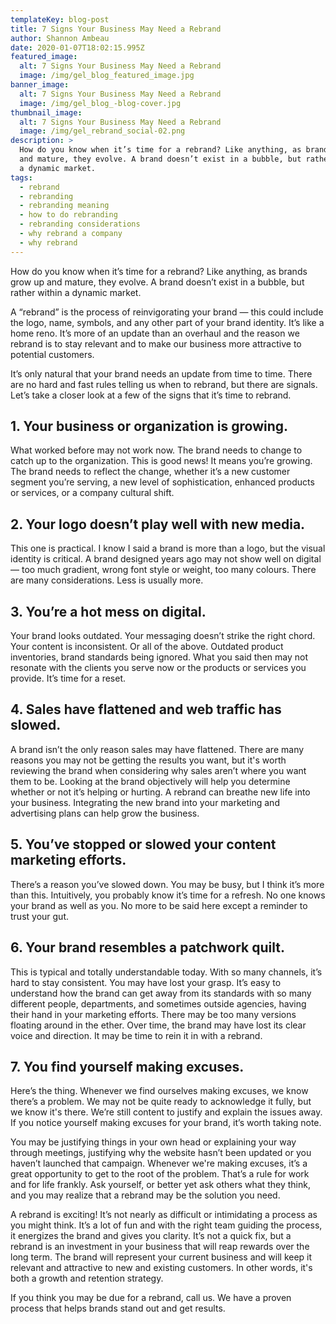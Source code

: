 ```yaml
---
templateKey: blog-post
title: 7 Signs Your Business May Need a Rebrand
author: Shannon Ambeau
date: 2020-01-07T18:02:15.995Z
featured_image:
  alt: 7 Signs Your Business May Need a Rebrand
  image: /img/gel_blog_featured_image.jpg
banner_image:
  alt: 7 Signs Your Business May Need a Rebrand
  image: /img/gel_blog_-blog-cover.jpg
thumbnail_image:
  alt: 7 Signs Your Business May Need a Rebrand
  image: /img/gel_rebrand_social-02.png
description: >
  How do you know when it’s time for a rebrand? Like anything, as brands grow up
  and mature, they evolve. A brand doesn’t exist in a bubble, but rather within
  a dynamic market. 
tags:
  - rebrand
  - rebranding
  - rebranding meaning
  - how to do rebranding
  - rebranding considerations
  - why rebrand a company
  - why rebrand
---
```

How do you know when it’s time for a rebrand? Like anything, as brands grow up and mature, they evolve. A brand doesn’t exist in a bubble, but rather within a dynamic market. 

A “rebrand” is the process of reinvigorating your brand — this could include the logo, name, symbols, and any other part of your brand identity. It’s like a home reno. It’s more of an update than an overhaul and the reason we rebrand is to stay relevant and to make our business more attractive to potential customers. 

It’s only natural that your brand needs an update from time to time. There are no hard and fast rules telling us when to rebrand, but there are signals. Let’s take a closer look at a few of the signs that it’s time to rebrand.  

## 1. Your business or organization is growing.

What worked before may not work now. The brand needs to change to catch up to the organization. This is good news! It means you’re growing. The brand needs to reflect the change, whether it’s a new customer segment you’re serving, a new level of sophistication, enhanced products or services, or a company cultural shift. 

## 2. Your logo doesn’t play well with new media.

This one is practical. I know I said a brand is more than a logo, but the visual identity is critical. A brand designed years ago may not show well on digital — too much gradient, wrong font style or weight, too many colours. There are many considerations. Less is usually more.

## 3. You’re a hot mess on digital.

Your brand looks outdated. Your messaging doesn’t strike the right chord. Your content is inconsistent. Or all of the above. Outdated product inventories, brand standards being ignored. What you said then may not resonate with the clients you serve now or the products or services you provide. It’s time for a reset.

## 4. Sales have flattened and web traffic has slowed.

A brand isn’t the only reason sales may have flattened. There are many reasons you may not be getting the results you want, but it's worth reviewing the brand when considering why sales aren’t where you want them to be. Looking at the brand objectively will help you determine whether or not it’s helping or hurting. A rebrand can breathe new life into your business. Integrating the new brand into your marketing and advertising plans can help grow the business. 

## 5. You’ve stopped or slowed your content marketing efforts.

There’s a reason you’ve slowed down. You may be busy, but I think it’s more than this. Intuitively, you probably know it’s time for a refresh. No one knows your brand as well as you. No more to be said here except a reminder to trust your gut. 

## 6. Your brand resembles a patchwork quilt.

This is typical and totally understandable today. With so many channels, it’s hard to stay consistent. You may have lost your grasp. It’s easy to understand how the brand can get away from its standards with so many different people, departments, and sometimes outside agencies, having their hand in your marketing efforts. There may be too many versions floating around in the ether. Over time, the brand may have lost its clear voice and direction. It may be time to rein it in with a rebrand.

## 7. You find yourself making excuses.

Here’s the thing. Whenever we find ourselves making excuses, we know there’s a problem. We may not be quite ready to acknowledge it fully, but we know it's there. We’re still content to justify and explain the issues away. If you notice yourself making excuses for your brand, it’s worth taking note. 

You may be justifying things in your own head or explaining your way through meetings, justifying why the website hasn’t been updated or you haven’t launched that campaign. Whenever we're making excuses, it’s a great opportunity to get to the root of the problem. That’s a rule for work and for life frankly. Ask yourself, or better yet ask others what they think, and you may realize that a rebrand may be the solution you need.

A rebrand is exciting! It’s not nearly as difficult or intimidating a process as you might think. It’s a lot of fun and with the right team guiding the process, it energizes the brand and gives you clarity. It’s not a quick fix, but a rebrand is an investment in your business that will reap rewards over the long term. The brand will represent your current business and will keep it relevant and attractive to new and existing customers. In other words, it's both a growth and retention strategy.

If you think you may be due for a rebrand, call us. We have a proven process that helps brands stand out and get results.
